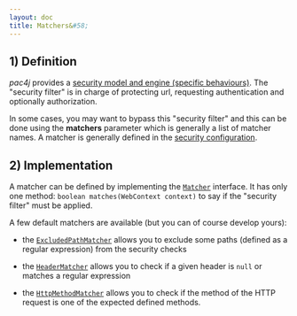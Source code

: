 ```yaml
---
layout: doc
title: Matchers&#58;
---
```


## 1) Definition

*pac4j* provides a [security model and engine (specific behaviours)](how-to-implement-pac4j-for-a-new-framework.html). The "security filter" is in charge of protecting url, requesting authentication and optionally authorization.

In some cases, you may want to bypass this "security filter" and this can be done using the **matchers** parameter which is generally a list of matcher names. A matcher is generally defined in the [security configuration](config.html).

## 2) Implementation

A matcher can be defined by implementing the [`Matcher`](https://github.com/pac4j/pac4j/blob/master/pac4j-core/src/main/java/org/pac4j/core/matching/Matcher.java) interface. It has only one method: `boolean matches(WebContext context)` to say if the "security filter" must be applied.

A few default matchers are available (but you can of course develop yours):

- the [`ExcludedPathMatcher`](https://github.com/pac4j/pac4j/blob/master/pac4j-core/src/main/java/org/pac4j/core/matching/ExcludedPathMatcher.java) allows you to exclude some paths (defined as a regular expression) from the security checks

- the [`HeaderMatcher`](https://github.com/pac4j/pac4j/blob/master/pac4j-core/src/main/java/org/pac4j/core/matching/HeaderMatcher.java) allows you to check if a given header is `null` or matches a regular expression

- the [`HttpMethodMatcher`](https://github.com/pac4j/pac4j/blob/master/pac4j-core/src/main/java/org/pac4j/core/matching/HttpMethodMatcher.java) allows you to check if the method of the HTTP request is one of the expected defined methods.
